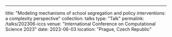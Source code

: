 ---
title: "Modeling mechanisms of school segregation and policy interventions: a complexity perspective"
collection: talks
type: "Talk"
permalink: /talks/202306-iccs
venue: "International Conference on Computational Science 2023"
date: 2023-06-03
location: "Prague, Czech Republic"
